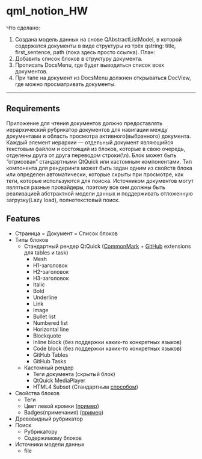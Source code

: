 # qml_notion_HW

Что сделано:
1. Создана модель данных на снове QAbstractListModel, в которой содержатся документы в виде структуры из трёх qstring: title, first_sentence, path (пока здесь просто ссылка).
План:
1. Добавить список блоков в структуру документа.
2. Прописать DocsMenu, где будет выводиться список всех документов.
3. При тапе на документ из DocsMenu должнен открываться DocView, где можно просматривать документы.

--------------------------------------------------------------------------------------------------------------------

## Requirements
Приложение для чтения документов должно предоставлять иерархический рубрикатор документов для навигации между документами и область просмотра активного(выбранного) документа. Каждый элемент иерархии — отдельный документ являющийся текстовым файлом и состоящий из блоков, которые в свою очередь, отделены друга от друга переводом строки(\n). Блок может быть “отрисован” стандартными QtQuick или кастомным компонентами. Тип компонента для рендеринга может быть задан одним из свойств блока или определен автоматически, которые скрыты при просмотре, как теги, которые используются для поиска. Источником документов могут являться разные провайдеры, поэтому все они должны быть реализацией абстрактной модели данных и поддерживать отложенную загрузку(Lazy load), полнотекстовый поиск.

## Features
- Страница = Документ = Список блоков
- Типы блоков
    - Стандартный рендер QtQuick ([CommonMark](https://commonmark.org/help/) + [GitHub](https://guides.github.com/features/mastering-markdown/) extensions для tables и task)
        - Mesh
        - H1-заголовок
        - H2-заголовок
        - H3-заголовок
        - Italic
        - Bold
        - Underline
        - Link
        - Image
        - Bullet list
        - Numbered list
        - Horizontal line
        - Blockquote
        - Inline block (без поддержки каких-то конкретных языков)
        - Code block (без поддержки каких-то конкретных языков)
        - GitHub Tables
        - GitHub Tasks
    - Кастомный рендер
        - Теги документа (скрытый блок)
        - QtQuick MediaPlayer
        - HTML4 Subset (Стандартным [способом](https://doc.qt.io/qt-5/richtext-html-subset.html))
- Свойства блоков
    - Теги
    - Цвет левой кромки ([пример](https://docs.github.com/assets/cb-24696/mw-1440/images/help/writing/alerts-rendered.webp))
    - Badges(примечания) ([пример](https://docs.github.com/assets/cb-24696/mw-1440/images/help/writing/alerts-rendered.webp))
- Древовидный рубрикатор
- Поиск
    - Рубрикатору
    - Содержимому блоков
- Источники модели данных
    - file
